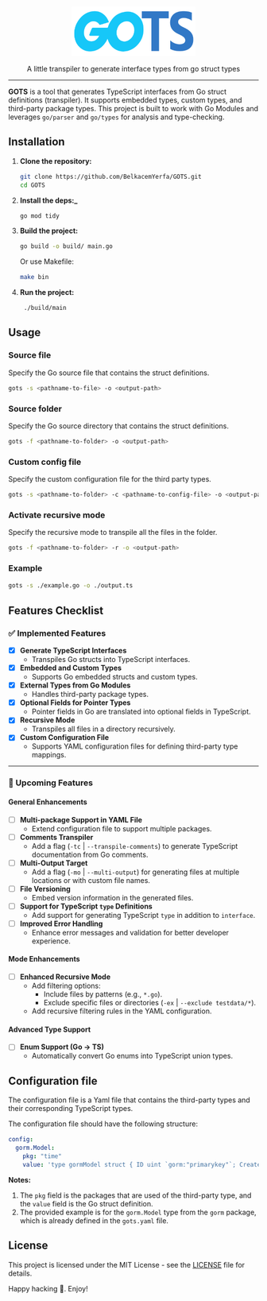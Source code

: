 <p align="center">
<img alt="Go Status Checker" src="./gots-logo.svg" width="250" height="100" style="max-width: 100%;">
</p>

<p align="center">
A little transpiler to generate interface types from go struct types
</p>

---

**GOTS** is a tool that generates TypeScript interfaces from Go struct definitions (transpiler). It supports embedded types, custom types, and third-party package types. This project is built to work with Go Modules and leverages `go/parser` and `go/types` for analysis and type-checking.

## Installation

1. **Clone the repository:**
   ```bash
   git clone https://github.com/BelkacemYerfa/GOTS.git
   cd GOTS
   ```
2. **Install the deps:\_**
   ```bash
   go mod tidy
   ```
3. **Build the project:**
   ```bash
   go build -o build/ main.go
   ```
   Or use Makefile:
   ```bash
   make bin
   ```
4. **Run the project:**
   ```bash
    ./build/main
   ```

## Usage

### Source file

Specify the Go source file that contains the struct definitions.

```bash
gots -s <pathname-to-file> -o <output-path>
```

### Source folder

Specify the Go source directory that contains the struct definitions.

```bash
gots -f <pathname-to-folder> -o <output-path>
```

### Custom config file

Specify the custom configuration file for the third party types.

```bash
gots -s <pathname-to-folder> -c <pathname-to-config-file> -o <output-path>
```

### Activate recursive mode

Specify the recursive mode to transpile all the files in the folder.

```bash
gots -f <pathname-to-folder> -r -o <output-path>
```

### Example

```bash
gots -s ./example.go -o ./output.ts
```

## Features Checklist

### ✅ Implemented Features

- [x] **Generate TypeScript Interfaces**
  - Transpiles Go structs into TypeScript interfaces.
- [x] **Embedded and Custom Types**
  - Supports Go embedded structs and custom types.
- [x] **External Types from Go Modules**
  - Handles third-party package types.
- [x] **Optional Fields for Pointer Types**
  - Pointer fields in Go are translated into optional fields in TypeScript.
- [x] **Recursive Mode**
  - Transpiles all files in a directory recursively.
- [x] **Custom Configuration File**
  - Supports YAML configuration files for defining third-party type mappings.

---

### 🚀 Upcoming Features

#### **General Enhancements**

- [ ] **Multi-package Support in YAML File**
  - Extend configuration file to support multiple packages.
- [ ] **Comments Transpiler**
  - Add a flag (`-tc` | `--transpile-comments`) to generate TypeScript documentation from Go comments.
- [ ] **Multi-Output Target**
  - Add a flag (`-mo` | `--multi-output`) for generating files at multiple locations or with custom file names.
- [ ] **File Versioning**
  - Embed version information in the generated files.
- [ ] **Support for TypeScript `type` Definitions**
  - Add support for generating TypeScript `type` in addition to `interface`.
- [ ] **Improved Error Handling**
  - Enhance error messages and validation for better developer experience.

#### **Mode Enhancements**

- [ ] **Enhanced Recursive Mode**
  - Add filtering options:
    - Include files by patterns (e.g., `*.go`).
    - Exclude specific files or directories (`-ex` | `--exclude testdata/*`).
  - Add recursive filtering rules in the YAML configuration.

#### **Advanced Type Support**

- [ ] **Enum Support (Go → TS)**
  - Automatically convert Go enums into TypeScript union types.

## Configuration file

The configuration file is a Yaml file that contains the third-party types and their corresponding TypeScript types.

The configuration file should have the following structure:

```yaml
config:
  gorm.Model:
    pkg: "time"
    value: 'type gormModel struct { ID uint `gorm:"primarykey"`; CreatedAt time.Time; UpdatedAt time.Time; DeletedAt time.Time `gorm:"index"`}'
```

**Notes:**

1. The `pkg` field is the packages that are used of the third-party type, and the `value` field is the Go struct definition.
2. The provided example is for the `gorm.Model` type from the `gorm` package, which is already defined in the `gots.yaml` file.

## License

This project is licensed under the MIT License - see the [LICENSE](LICENSE) file for details.

Happy hacking 🚀.
Enjoy!

